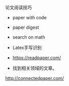 论文阅读技巧

- paper with code
- paper digest
- search on math
- Latex手写识别

- https://readpaper.com/


- 找到相关领域的文章。 

http://connectedpaper.com/










